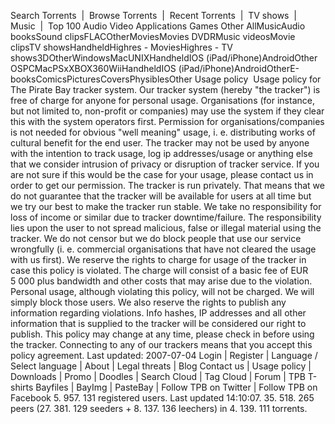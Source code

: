 Search Torrents  |  Browse Torrents  |  Recent Torrents  |  TV shows  |  Music  |  Top 100 Audio Video Applications Games Other AllMusicAudio booksSound clipsFLACOtherMoviesMovies DVDRMusic videosMovie clipsTV showsHandheldHighres - MoviesHighres - TV shows3DOtherWindowsMacUNIXHandheldIOS (iPad/iPhone)AndroidOther OSPCMacPSxXBOX360WiiHandheldIOS (iPad/iPhone)AndroidOtherE-booksComicsPicturesCoversPhysiblesOther Usage policy  Usage policy for The Pirate Bay tracker system. Our tracker system (hereby "the tracker") is free of charge for anyone for personal usage. Organisations (for instance, but not limited to, non-profit or companies) may use the system if they clear this with the system operators first. Permission for organisations/companies is not needed for obvious "well meaning" usage, i. e. distributing works of cultural benefit for the end user. The tracker may not be used by anyone with the intention to track usage, log ip addresses/usage or anything else that we consider intrusion of privacy or disruption of tracker service. If you are not sure if this would be the case for your usage, please contact us in order to get our permission. The tracker is run privately. That means that we do not guarantee that the tracker will be available for users at all time but we try our best to make the tracker run stable. We take no responsibility for loss of income or similar due to tracker downtime/failure. The responsibility lies upon the user to not spread malicious, false or illegal material using the tracker. We do not censor but we do block people that use our service wrongfully (i. e. commercial organisations that have not cleared the usage with us first). We reserve the rights to charge for usage of the tracker in case this policy is violated. The charge will consist of a basic fee of EUR 5 000 plus bandwidth and other costs that may arise due to the violation. Personal usage, although violating this policy, will not be charged. We will simply block those users. We also reserve the rights to publish any information regarding violations. Info hashes, IP addresses and all other information that is supplied to the tracker will be considered our right to publish. This policy may change at any time, please check in before using the tracker. Connecting to any of our trackers means that you accept this policy agreement. Last updated: 2007-07-04 Login | Register | Language / Select language | About | Legal threats | Blog Contact us | Usage policy | Downloads | Promo | Doodles | Search Cloud | Tag Cloud | Forum | TPB T-shirts Bayfiles | BayImg | PasteBay | Follow TPB on Twitter | Follow TPB on Facebook 5. 957. 131 registered users. Last updated 14:10:07. 35. 518. 265 peers (27. 381. 129 seeders + 8. 137. 136 leechers) in 4. 139. 111 torrents.